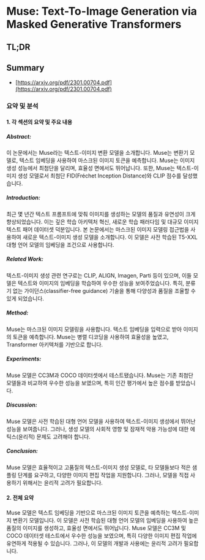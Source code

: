# Muse: Text-To-Image Generation via Masked Generative Transformers
## TL;DR
## Summary
- [https://arxiv.org/pdf/2301.00704.pdf](https://arxiv.org/pdf/2301.00704.pdf)

### 요약 및 분석

#### 1. 각 섹션의 요약 및 주요 내용
##### Abstract: 
이 논문에서는 Muse라는 텍스트-이미지 변환 모델을 소개합니다. Muse는 변환기 모델로, 텍스트 임베딩을 사용하여 마스크된 이미지 토큰을 예측합니다. Muse는 이미지 생성 성능에서 최첨단을 달리며, 효율성 면에서도 뛰어납니다. 또한, Muse는 텍스트-이미지 생성 모델로서 최첨단 FID(Fréchet Inception Distance)와 CLIP 점수를 달성했습니다.

##### Introduction:
최근 몇 년간 텍스트 프롬프트에 맞춰 이미지를 생성하는 모델의 품질과 유연성이 크게 향상되었습니다. 이는 깊은 학습 아키텍처 혁신, 새로운 학습 패러다임 및 대규모 이미지 텍스트 패어 데이터셋 덕분입니다. 본 논문에서는 마스크된 이미지 모델링 접근법을 사용하여 새로운 텍스트-이미지 생성 모델을 소개합니다. 이 모델은 사전 학습된 T5-XXL 대형 언어 모델의 임베딩을 조건으로 사용합니다.

##### Related Work:
텍스트-이미지 생성 관련 연구로는 CLIP, ALIGN, Imagen, Parti 등이 있으며, 이들 모델은 텍스트와 이미지의 임베딩을 학습하여 우수한 성능을 보여주었습니다. 특히, 분류기 없는 가이던스(classifier-free guidance) 기술을 통해 다양성과 품질을 조율할 수 있게 되었습니다.

##### Method:
Muse는 마스크된 이미지 모델링을 사용합니다. 텍스트 임베딩을 입력으로 받아 이미지의 토큰을 예측합니다. Muse는 병렬 디코딩을 사용하여 효율성을 높였고, Transformer 아키텍처를 기반으로 합니다.

##### Experiments:
Muse 모델은 CC3M과 COCO 데이터셋에서 테스트됐습니다. Muse는 기존 최첨단 모델들과 비교하여 우수한 성능을 보였으며, 특히 인간 평가에서 높은 점수를 받았습니다.

##### Discussion:
Muse 모델은 사전 학습된 대형 언어 모델을 사용하여 텍스트-이미지 생성에서 뛰어난 성능을 보여줍니다. 그러나, 생성 모델의 사회적 영향 및 잠재적 악용 가능성에 대한 에틱스(윤리적) 문제도 고려해야 합니다.

##### Conclusion:
Muse 모델은 효율적이고 고품질의 텍스트-이미지 생성 모델로, 타 모델들보다 적은 샘플링 단계를 요구하고, 다양한 이미지 편집 작업을 지원합니다. 그러나, 모델을 직접 사용하기 위해서는 윤리적 고려가 필요합니다.

#### 2. 전체 요약
Muse 모델은 텍스트 임베딩을 기반으로 마스크된 이미지 토큰을 예측하는 텍스트-이미지 변환기 모델입니다. 이 모델은 사전 학습된 대형 언어 모델의 임베딩을 사용하여 높은 품질의 이미지를 생성하고, 효율성 면에서도 뛰어납니다. Muse 모델은 CC3M 및 COCO 데이터셋 테스트에서 우수한 성능을 보였으며, 특히 다양한 이미지 편집 작업에 유연하게 적용될 수 있습니다. 그러나, 이 모델의 개발과 사용에는 윤리적 고려가 필요합니다.